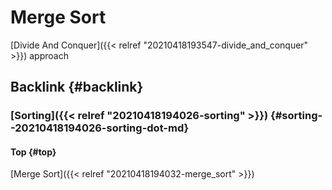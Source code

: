 # Merge Sort


[Divide And Conquer]({{< relref "20210418193547-divide_and_conquer" >}}) approach


## Backlink {#backlink}


### [Sorting]({{< relref "20210418194026-sorting" >}}) {#sorting--20210418194026-sorting-dot-md}


#### Top {#top}

[Merge Sort]({{< relref "20210418194032-merge_sort" >}})
